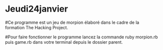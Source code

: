 # Jeudi24janvier

#Ce programme est un jeu de morpion élaboré dans le cadre de la formation The Hacking Project. 

#Pour faire fonctionner le programme lancez la commande ruby morpion.rb puis game.rb dans votre terminal depuis le dossier parent.

